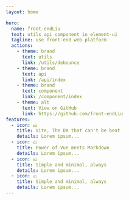 ```yaml
---
layout: home

hero:
  name: front-endLiu
  text: utils api component in element-ui
  tagline: use front-end web platform
  actions:
    - theme: brand
      text: utils
      link: /utils/debounce
    - theme: brand
      text: api
      link: /api/index
    - theme: brand
      text: component
      link: /component/index
    - theme: alt
      text: View on GitHub
      link: https://github.com/front-endLiu
features:
  - icon: 💴
    title: Vite, The DX that can't be beat
    details: Lorem ipsum...
  - icon: 💵
    title: Power of Vue meets Markdown
    details: Lorem ipsum...
  - icon: 💶
    title: Simple and minimal, always
    details: Lorem ipsum...
  - icon: 💶
    title: Simple and minimal, always
    details: Lorem ipsum...
---
```

